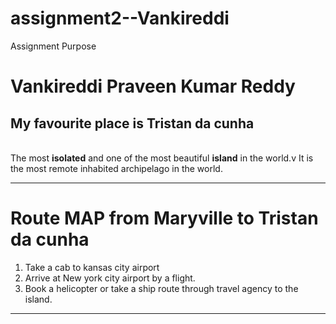 # assignment2--Vankireddi
Assignment Purpose
# Vankireddi Praveen Kumar Reddy 
## My favourite place is Tristan da cunha
<br> The most **isolated** and one of the most beautiful **island** in the world.v It is the most remote inhabited archipelago in the world.

---

# Route MAP from Maryville to Tristan da cunha
1. Take a cab to kansas city airport
2. Arrive at New york city airport by a flight.
3. Book a helicopter or take a ship route through travel agency to the island.

---